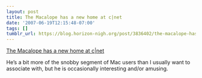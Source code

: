 ```yaml
---
layout: post
title: The Macalope has a new home at c|net
date: '2007-06-19T12:15:48-07:00'
tags: []
tumblr_url: https://blog.horizon-nigh.org/post/3836402/the-macalope-has-a-new-home-at-c-net
---
```

[The Macalope has a new home at c|net](http://blogs.cnet.com/macalope)  

He’s a bit more of the snobby segment of Mac users than I usually want to associate with, but he is occasionally interesting and/or amusing.


